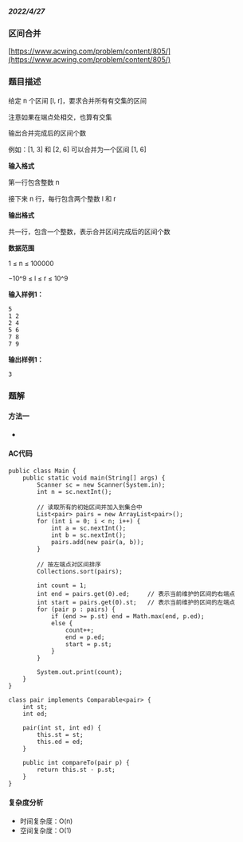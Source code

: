 ##### 2022/4/27

### 区间合并

[https://www.acwing.com/problem/content/805/](https://www.acwing.com/problem/content/805/)

### 题目描述

<font size=2> 给定 n 个区间 [l, r]，要求合并所有有交集的区间

注意如果在端点处相交，也算有交集

输出合并完成后的区间个数

例如：[1, 3] 和 [2, 6] 可以合并为一个区间 [1, 6]</font>

<font size=2> **输入格式**

第一行包含整数 n

接下来 n 行，每行包含两个整数 l 和 r</font>

<font size=2> **输出格式**

共一行，包含一个整数，表示合并区间完成后的区间个数</font>

<font size=2> **数据范围**

1 ≤ n ≤ 100000

−10^9 ≤ l ≤ r ≤ 10^9
</font>

<font size=2> **输入样例1：**</font>

```
5
1 2
2 4
5 6
7 8
7 9
```

<font size=2> **输出样例1：**</font>

```
3
```

### 题解

#### 方法一

- <font size=2>   </font>

#### AC代码

```
public class Main {
    public static void main(String[] args) {
        Scanner sc = new Scanner(System.in);
        int n = sc.nextInt();
        
        // 读取所有的初始区间并加入到集合中
        List<pair> pairs = new ArrayList<pair>();
        for (int i = 0; i < n; i++) {
            int a = sc.nextInt();
            int b = sc.nextInt();
            pairs.add(new pair(a, b));
        }
        
        // 按左端点对区间排序
        Collections.sort(pairs);
        
        int count = 1;
        int end = pairs.get(0).ed;     // 表示当前维护的区间的右端点
        int start = pairs.get(0).st;   // 表示当前维护的区间的左端点
        for (pair p : pairs) {
            if (end >= p.st) end = Math.max(end, p.ed);
            else {
                count++;
                end = p.ed;
                start = p.st;
            }
        }
        
        System.out.print(count);
    }
}

class pair implements Comparable<pair> {
    int st;
    int ed;
    
    pair(int st, int ed) {
        this.st = st;
        this.ed = ed;
    }
    
    public int compareTo(pair p) {
        return this.st - p.st;
    }
}
```

#### 复杂度分析

- <font size=2>时间复杂度：O(n)</font>
- <font size=2>空间复杂度：O(1)</font>
